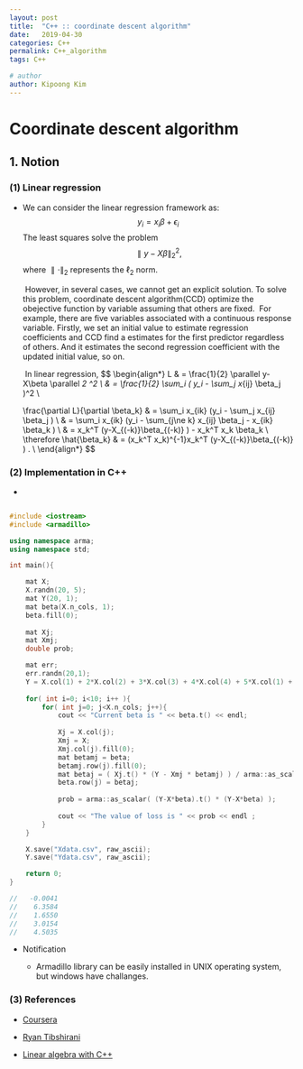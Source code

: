```yaml
---
layout: post
title:  "C++ :: coordinate descent algorithm"
date:   2019-04-30
categories: C++
permalink: C++_algorithm
tags: C++

# author
author: Kipoong Kim
---
```


<!-- more -->

# Coordinate descent algorithm



## 1. Notion

### (1) Linear regression

- We can consider the linear regression framework as:
$$
y_i=x_i\beta + \epsilon_i
$$
  The least squares solve the problem
$$
\parallel y-X\beta \parallel _2^2,
$$
  where $\parallel \cdot \parallel_2$ represents the $\ell _2$ norm. 

  ​	However, in several cases, we cannot get an explicit solution. To solve this problem, coordinate descent algorithm(CCD) optimize the obejective function by variable assuming that others are fixed. 
  ​	For example, there are five variables associated with a continuous response variable. Firstly, we set an initial value to estimate regression coefficients and CCD find a estimates for the first predictor regardless of others. And it estimates the second regression coefficient with the updated initial value, so on.

  ​	In linear regression,
$$
\begin{align*}
L 	& = \frac{1}{2} \parallel y-X\beta \parallel _2 ^2 \\
    	& = \frac{1}{2} \sum_i ( y_i - \sum_j x_{ij} \beta_j )^2 \\
  
  \frac{\partial L}{\partial \beta_k} & = \sum_i x_{ik} (y_i - \sum_j x_{ij} \beta_j ) \\
  	& = \sum_i x_{ik} (y_i - \sum_{j\ne k} x_{ij} \beta_j - x_{ik} \beta_k ) \\
  	& = x_k^T (y-X_{(-k)}\beta_{(-k)} ) - x_k^T x_k \beta_k \\
  \therefore \hat{\beta_k} & = (x_k^T x_k)^{-1}x_k^T (y-X_{(-k)}\beta_{(-k)} ) . \\
\end{align*}
$$


### (2) Implementation in C++

- 

  ```c++
  
  #include <iostream>
  #include <armadillo>
  
  using namespace arma;
  using namespace std;
  
  int main(){
  
      mat X; 
      X.randn(20, 5);
      mat Y(20, 1);
      mat beta(X.n_cols, 1); 
      beta.fill(0);
      
      mat Xj;
      mat Xmj;
      double prob;    
  
      mat err;
      err.randn(20,1);
      Y = X.col(1) + 2*X.col(2) + 3*X.col(3) + 4*X.col(4) + 5*X.col(1) + err;
      
      for( int i=0; i<10; i++ ){
          for( int j=0; j<X.n_cols; j++){            
              cout << "Current beta is " << beta.t() << endl;
              
              Xj = X.col(j);
              Xmj = X;
              Xmj.col(j).fill(0);
              mat betamj = beta;
              betamj.row(j).fill(0);
              mat betaj = ( Xj.t() * (Y - Xmj * betamj) ) / arma::as_scalar(Xj.t() * Xj);
              beta.row(j) = betaj;
              
              prob = arma::as_scalar( (Y-X*beta).t() * (Y-X*beta) );
              
              cout << "The value of loss is " << prob << endl ;
          }
      }
  
      X.save("Xdata.csv", raw_ascii);
      Y.save("Ydata.csv", raw_ascii);
  
      return 0;
  }
  
  //   -0.0041
  //    6.3584
  //    1.6550
  //    3.0154
  //    4.5035
  
  ```

- Notification

  * Armadillo library can be easily installed in UNIX operating system, but windows have challanges.

### (3) References

- [Coursera](https://www.coursera.org/lecture/ml-regression/coordinate-descent-for-least-squares-regression-normalized-features-wkbZU)

- [Ryan Tibshirani](https://www.cs.cmu.edu/~ggordon/10725-F12/slides/25-coord-desc.pdf)

- [Linear algebra with C++](https://www.asc.ohio-state.edu/physics/ntg/6810/readings/hjorth-jensen_notes2012_06.pdf)